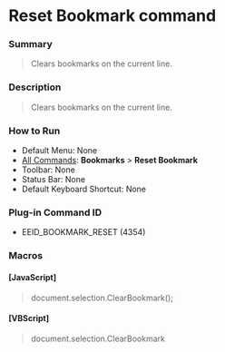 # Reset Bookmark command

### Summary

> Clears bookmarks on the current line.

### Description

> Clears bookmarks on the current line.

### How to Run

- Default Menu: None
- [All Commands](../tools/all_commands): **Bookmarks** \> **Reset Bookmark**
- Toolbar: None
- Status Bar: None
- Default Keyboard Shortcut: None

### Plug-in Command ID

- EEID\_BOOKMARK\_RESET (4354)

### Macros

#### \[JavaScript\]

> document.selection.ClearBookmark();

#### \[VBScript\]

> document.selection.ClearBookmark